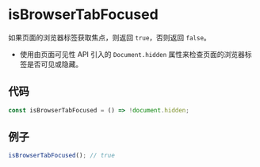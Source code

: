 # isBrowserTabFocused

如果页面的浏览器标签获取焦点，则返回 `true`，否则返回 `false`。

- 使用由页面可见性 API 引入的 `Document.hidden` 属性来检查页面的浏览器标签是否可见或隐藏。

## 代码

```js
const isBrowserTabFocused = () => !document.hidden;
```

## 例子

```js
isBrowserTabFocused(); // true
```
